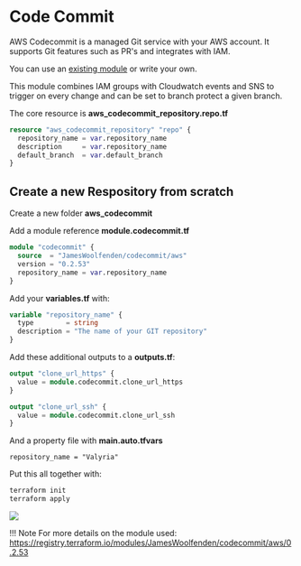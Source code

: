 # Code Commit

AWS Codecommit is a managed Git service with your AWS account. It supports Git features such as PR's and integrates with IAM.

You can use an [existing module](https://github.com/JamesWoolfenden/terraform-aws-codecommit) or write your own.

This module combines IAM groups with Cloudwatch events and SNS to trigger on every change and can be set to branch protect a given branch.

The core resource is **aws_codecommit_repository.repo.tf**

```terraform
resource "aws_codecommit_repository" "repo" {
  repository_name = var.repository_name
  description     = var.repository_name
  default_branch  = var.default_branch
}
```

## Create a new Respository from scratch

Create a new folder **aws_codecommit**

Add a module reference **module.codecommit.tf**

```terraform
module "codecommit" {
  source  = "JamesWoolfenden/codecommit/aws"
  version = "0.2.53"
  repository_name = var.repository_name
}
```

Add your **variables.tf** with:

```terraform
variable "repository_name" {
  type        = string
  description = "The name of your GIT repository"
}
```

Add these additional outputs to a **outputs.tf**:

```terraform
output "clone_url_https" {
  value = module.codecommit.clone_url_https
}

output "clone_url_ssh" {
  value = module.codecommit.clone_url_ssh
}
```

And a property file with **main.auto.tfvars**

```HCL
repository_name = "Valyria"
```

Put this all together with:

```bash
terraform init
terraform apply
```

<img src="https://gist.github.com/JamesWoolfenden/9e4dcc56f9efb152f275a962b7081334/raw/afb25c8db8815f0166c5e0ef5d316285a851074c/termtosvg_gyl9_z48.svg?sanitize=true">

!!! Note For more details on the module used:
<https://registry.terraform.io/modules/JamesWoolfenden/codecommit/aws/0.2.53>
